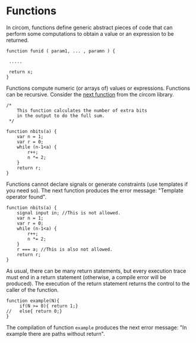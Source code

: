 # Functions

In circom, functions define generic abstract pieces of code that can perform some computations to obtain a value or an expression to be returned.

```text
function funid ( param1, ... , paramn ) {

 .....

 return x;
}
```

Functions compute numeric (or arrays of) values or expressions. Functions can be recursive. Consider the [next function](https://github.com/iden3/circomlib/blob/master/circuits/binsum.circom) from the circom library.

```text
/*
    This function calculates the number of extra bits 
    in the output to do the full sum.
 */

function nbits(a) {
    var n = 1;
    var r = 0;
    while (n-1<a) {
        r++;
        n *= 2;
    }
    return r;
}
```

 Functions cannot declare signals or generate constraints (use templates if you need so). The next function produces the error message: "Template operator found".

```text
function nbits(a) {
    signal input in; //This is not allowed.
    var n = 1;
    var r = 0;
    while (n-1<a) {
        r++;
        n *= 2;
    }
    r === a; //This is also not allowed.
    return r;
}
```

As usual, there can be many return statements, but every execution trace must end in a return statement (otherwise, a compile error will be produced). The execution of the return statement returns the control to the caller of the function. 

```text
function example(N){
	 if(N >= 0){ return 1;}
//	 else{ return 0;}
}
```

The compilation of function `example` produces the next error message: "In example there are paths without return".

